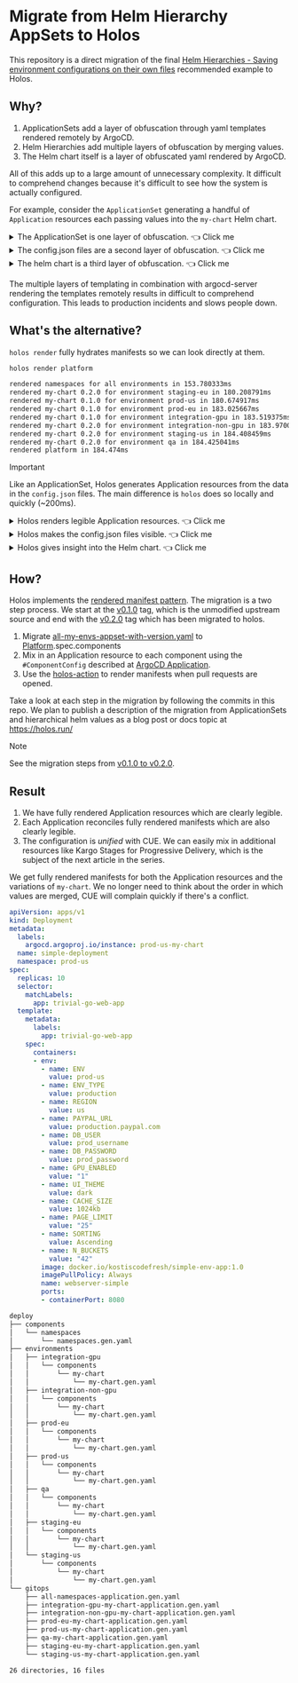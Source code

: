 # Migrate from Helm Hierarchy AppSets to Holos

This repository is a direct migration of the final [Helm Hierarchies - Saving
environment configurations on their own
files](https://medium.com/containers-101/using-helm-hierarchies-in-multi-source-argo-cd-applications-for-promoting-to-different-gitops-133c3bc93678)
recommended example to Holos.

## Why?

1. ApplicationSets add a layer of obfuscation through yaml templates rendered remotely by ArgoCD.
2. Helm Hierarchies add multiple layers of obfuscation by merging values.
3. The Helm chart itself is a layer of obfuscated yaml rendered by ArgoCD.

All of this adds up to a large amount of unnecessary complexity.  It difficult
to comprehend changes because it's difficult to see how the system is actually
configured.

For example, consider the `ApplicationSet` generating a handful of `Application`
resources each passing values into the `my-chart` Helm chart.

<details><summary>The ApplicationSet is one layer of obfuscation. 👈 Click me</summary>

```yaml
apiVersion: argoproj.io/v1alpha1
kind: ApplicationSet
metadata:
  name: all-my-envs-from-repo-with-version
  namespace: argocd
spec:
  goTemplate: true
  goTemplateOptions: ["missingkey=error"]
  generators:
  - git:
      repoURL: https://github.com/kostis-codefresh/multi-sources-example.git
      revision: HEAD
      files:
      - path: "appsets/4-final/env-config/**/config.json"
  template:
    metadata:
      name: '{{.env}}'
    spec:
      # The project the application belongs to.
      project: default
      sources:
        - repoURL: https://kostis-codefresh.github.io/multi-sources-example
          chart: my-chart
          targetRevision: '{{.chart}}'
          helm:
            valueFiles:
            - $values/my-values/common-values.yaml
            - $values/my-values/app-version/{{.version}}-values.yaml
            - $values/my-values/env-type/{{.type}}-values.yaml
            - $values/my-values/regions/{{.region}}-values.yaml
            - $values/my-values/envs/{{.env}}-values.yaml
        - repoURL: 'https://github.com/kostis-codefresh/multi-sources-example.git'
          targetRevision: HEAD
          ref: values
      # Destination cluster and namespace to deploy the application
      destination:
        server: https://kubernetes.default.svc
        namespace: '{{.env}}'
      # Sync policy
      syncPolicy:
        syncOptions:
          - CreateNamespace=true
        automated:
          prune: true
          selfHeal: true
```

</details>

<details><summary>The config.json files are a second layer of obfuscation. 👈 Click me</summary>

```txt
❯ tree appsets/4-final/env-config/
appsets/4-final/env-config/
├── integration
│   ├── gpu
│   │   └── config.json
│   └── non-gpu
│       └── config.json
├── prod
│   ├── eu
│   │   └── config.json
│   └── us
│       └── config.json
├── qa
│   └── config.json
└── staging
    ├── asia
    │   └── config.json
    ├── eu
    │   └── config.json
    └── us
        └── config.json

12 directories, 8 files
```

</details>

<details><summary>The helm chart is a third layer of obfuscation. 👈 Click me</summary>

The manifest is mostly templated and we don't know what any of the values are.
They're hidden behind the ApplicationSet and the order in which Helm merges the
values files.

```yaml
# my-chart/templates/deployment.yaml
---
apiVersion: apps/v1
kind: Deployment
metadata:
  name: simple-deployment
spec:
  replicas: {{ .Values.replicaCount }}
  selector:
    matchLabels:
      app: trivial-go-web-app
  template:
    metadata:
      labels:
        app: trivial-go-web-app
    spec:
      containers:
      - name: webserver-simple
        imagePullPolicy: Always
        image: docker.io/kostiscodefresh/simple-env-app:{{ .Values.imageVersion }}
        ports:
        - containerPort: 8080
        env:
        - name: ENV
          value: {{ quote .Values.environment }}
        - name: ENV_TYPE
          value: {{ quote .Values.environmentType }}
        - name: REGION
          value: {{ quote .Values.region }}
        - name: PAYPAL_URL
          value: {{ quote .Values.paypalUrl }}
        - name: DB_USER
          value: {{ quote .Values.dbUser }}
        - name: DB_PASSWORD
          value: {{ quote .Values.dbPassword }}
        - name: GPU_ENABLED
          value: {{ quote .Values.gpuEnabled }}
        - name: UI_THEME
          value: {{ quote .Values.userInterfaceTheme }}
        - name: CACHE_SIZE
          value: {{ quote .Values.cacheSize }}
        - name: PAGE_LIMIT
          value: {{ quote .Values.pageLimit }}
        - name: SORTING
          value: {{ quote .Values.sorting }}
        - name: N_BUCKETS
          value: {{ quote .Values.nBuckets }}
```

</details>

The multiple layers of templating in combination with argocd-server rendering
the templates remotely results in difficult to comprehend configuration.  This
leads to production incidents and slows people down.

## What's the alternative?

`holos render` fully hydrates manifests so we can look directly at them.

```bash
holos render platform
```

```txt
rendered namespaces for all environments in 153.780333ms
rendered my-chart 0.2.0 for environment staging-eu in 180.208791ms
rendered my-chart 0.1.0 for environment prod-us in 180.674917ms
rendered my-chart 0.1.0 for environment prod-eu in 183.025667ms
rendered my-chart 0.1.0 for environment integration-gpu in 183.519375ms
rendered my-chart 0.2.0 for environment integration-non-gpu in 183.970084ms
rendered my-chart 0.2.0 for environment staging-us in 184.408459ms
rendered my-chart 0.2.0 for environment qa in 184.425041ms
rendered platform in 184.474ms
```

> [!IMPORTANT]
> Like an ApplicationSet, Holos generates Application resources from the data in
> the `config.json` files.  The main difference is `holos` does so locally and
> quickly (~200ms).

<details><summary>Holos renders legible Application resources. 👈 Click me</summary>

The fully rendered Application resources fully replace the more difficult to
read ApplicationSet.

```txt
❯ tree deploy/gitops
deploy/gitops
├── all-namespaces-application.gen.yaml
├── integration-gpu-my-chart-application.gen.yaml
├── integration-non-gpu-my-chart-application.gen.yaml
├── prod-eu-my-chart-application.gen.yaml
├── prod-us-my-chart-application.gen.yaml
├── qa-my-chart-application.gen.yaml
├── staging-eu-my-chart-application.gen.yaml
└── staging-us-my-chart-application.gen.yaml
```

```yaml
# deploy/gitops/prod-us-my-chart-application.gen.yaml
apiVersion: argoproj.io/v1alpha1
kind: Application
metadata:
    labels:
        env: prod-us
    name: prod-us-my-chart
    namespace: argocd
spec:
    destination:
        server: https://kubernetes.default.svc
    project: default
    source:
        path: deploy/environments/prod-us/components/my-chart
        repoURL: https://github.com/holos-run/multi-sources-example.git
        targetRevision: main
```

</details>

<details><summary>Holos makes the config.json files visible. 👈 Click me</summary>

Holos makes it easy to inspect the `env-config/**/config.json` files we migrated without modification.

```bash
CUE_EXPERIMENT=embed holos cue export ./config/environments --out=yaml
```

Holos surfaces a hidden problem in the config data we migrated.  Note how
`staging/asia/config.json` duplicates `qa/config.json`, creating problems.

```yaml
config:
  qa/config.json:
    env: qa
    region: us
    type: non-prod
    version: qa
    chart: 0.2.0
  staging/asia/config.json:
    env: qa
    region: us
    type: non-prod
    version: qa
    chart: 0.2.0
  staging/eu/config.json:
    env: staging-eu
    region: eu
    type: non-prod
    version: staging
    chart: 0.2.0
  prod/eu/config.json:
    env: prod-eu
    region: eu
    type: prod
    version: prod
    chart: 0.1.0
  integration/gpu/config.json:
    env: integration-gpu
    region: us
    type: non-prod
    version: prod
    chart: 0.1.0
  staging/us/config.json:
    env: staging-us
    region: us
    type: non-prod
    version: staging
    chart: 0.2.0
  prod/us/config.json:
    env: prod-us
    region: us
    type: prod
    version: prod
    chart: 0.1.0
  integration/non-gpu/config.json:
    env: integration-non-gpu
    region: us
    type: non-prod
    version: qa
    chart: 0.2.0
```

</details>

<details><summary>Holos gives insight into the Helm chart. 👈 Click me</summary>

What you see is what you get.  The Application configures ArgoCD to reconcile
this manifest as-is in git with the cluster.  Hydration aids comprehension and
aligns more closely with GitOps principles than ApplicationSets and Helm
Hierarchies.

```yaml
# deploy/environments/prod-us/components/my-chart/my-chart.gen.yaml
apiVersion: v1
kind: Service
metadata:
  labels:
    argocd.argoproj.io/instance: prod-us-my-chart
  name: simple-service
  namespace: prod-us
spec:
  ports:
  - port: 80
    protocol: TCP
    targetPort: 8080
  selector:
    app: trivial-go-web-app
  type: ClusterIP
---
apiVersion: apps/v1
kind: Deployment
metadata:
  labels:
    argocd.argoproj.io/instance: prod-us-my-chart
  name: simple-deployment
  namespace: prod-us
spec:
  replicas: 10
  selector:
    matchLabels:
      app: trivial-go-web-app
  template:
    metadata:
      labels:
        app: trivial-go-web-app
    spec:
      containers:
      - env:
        - name: ENV
          value: prod-us
        - name: ENV_TYPE
          value: production
        - name: REGION
          value: us
        - name: PAYPAL_URL
          value: production.paypal.com
        - name: DB_USER
          value: prod_username
        - name: DB_PASSWORD
          value: prod_password
        - name: GPU_ENABLED
          value: "1"
        - name: UI_THEME
          value: dark
        - name: CACHE_SIZE
          value: 1024kb
        - name: PAGE_LIMIT
          value: "25"
        - name: SORTING
          value: Ascending
        - name: N_BUCKETS
          value: "42"
        image: docker.io/kostiscodefresh/simple-env-app:1.0
        imagePullPolicy: Always
        name: webserver-simple
        ports:
        - containerPort: 8080
```

</details>

## How?

Holos implements the [rendered manifest pattern].  The migration is a two step
process.  We start at the [v0.1.0] tag, which is the unmodified upstream source
and end with the [v0.2.0] tag which has been migrated to holos.

 1. Migrate [all-my-envs-appset-with-version.yaml] to [Platform].spec.components
 2. Mix in an Application resource to each component using the
    `#ComponentConfig` described at [ArgoCD Application].
 3. Use the [holos-action] to render manifests when pull requests are opened.

Take a look at each step in the migration by following the commits in this repo.
We plan to publish a description of the migration from ApplicationSets and
hierarchical helm values as a blog post or docs topic at https://holos.run/

> [!NOTE]
> See the migration steps from [v0.1.0 to v0.2.0](https://github.com/holos-run/multi-sources-example/compare/v0.1.0...holos-run:multi-sources-example:v0.2.0?expand=1).

## Result

 1. We have fully rendered Application resources which are clearly legible.
 2. Each Application reconciles fully rendered manifests which are also clearly legible.
 3. The configuration is _unified_ with CUE.  We can easily mix in additional
    resources like Kargo Stages for Progressive Delivery, which is the subject
    of the next article in the series.

We get fully rendered manifests for both the Application resources and the
variations of `my-chart`.  We no longer need to think about the order in which values are merged, CUE will complain quickly if there's a conflict.

```yaml
apiVersion: apps/v1
kind: Deployment
metadata:
  labels:
    argocd.argoproj.io/instance: prod-us-my-chart
  name: simple-deployment
  namespace: prod-us
spec:
  replicas: 10
  selector:
    matchLabels:
      app: trivial-go-web-app
  template:
    metadata:
      labels:
        app: trivial-go-web-app
    spec:
      containers:
      - env:
        - name: ENV
          value: prod-us
        - name: ENV_TYPE
          value: production
        - name: REGION
          value: us
        - name: PAYPAL_URL
          value: production.paypal.com
        - name: DB_USER
          value: prod_username
        - name: DB_PASSWORD
          value: prod_password
        - name: GPU_ENABLED
          value: "1"
        - name: UI_THEME
          value: dark
        - name: CACHE_SIZE
          value: 1024kb
        - name: PAGE_LIMIT
          value: "25"
        - name: SORTING
          value: Ascending
        - name: N_BUCKETS
          value: "42"
        image: docker.io/kostiscodefresh/simple-env-app:1.0
        imagePullPolicy: Always
        name: webserver-simple
        ports:
        - containerPort: 8080
```

```txt
deploy
├── components
│   └── namespaces
│       └── namespaces.gen.yaml
├── environments
│   ├── integration-gpu
│   │   └── components
│   │       └── my-chart
│   │           └── my-chart.gen.yaml
│   ├── integration-non-gpu
│   │   └── components
│   │       └── my-chart
│   │           └── my-chart.gen.yaml
│   ├── prod-eu
│   │   └── components
│   │       └── my-chart
│   │           └── my-chart.gen.yaml
│   ├── prod-us
│   │   └── components
│   │       └── my-chart
│   │           └── my-chart.gen.yaml
│   ├── qa
│   │   └── components
│   │       └── my-chart
│   │           └── my-chart.gen.yaml
│   ├── staging-eu
│   │   └── components
│   │       └── my-chart
│   │           └── my-chart.gen.yaml
│   └── staging-us
│       └── components
│           └── my-chart
│               └── my-chart.gen.yaml
└── gitops
    ├── all-namespaces-application.gen.yaml
    ├── integration-gpu-my-chart-application.gen.yaml
    ├── integration-non-gpu-my-chart-application.gen.yaml
    ├── prod-eu-my-chart-application.gen.yaml
    ├── prod-us-my-chart-application.gen.yaml
    ├── qa-my-chart-application.gen.yaml
    ├── staging-eu-my-chart-application.gen.yaml
    └── staging-us-my-chart-application.gen.yaml

26 directories, 16 files
```

[rendered manifest pattern]: https://holos.run/blog/the-rendered-manifests-pattern
[v0.1.0]: https://github.com/holos-run/multi-sources-example/blob/v0.1.0/
[v0.2.0]: https://github.com/holos-run/multi-sources-example/blob/v0.2.0/
[all-my-envs-appset-with-version.yaml]: https://github.com/holos-run/multi-sources-example/blob/v0.1.0/appsets/4-final/all-my-envs-appset-with-version.yaml
[ApplicationSet]: https://github.com/holos-run/multi-sources-example/blob/v0.1.0/appsets/4-final/all-my-envs-appset-with-version.yaml
[Platform]: https://holos.run/docs/v1alpha5/api/core/#Platform
[ArgoCD Application]: https://holos.run/docs/v1alpha5/topics/gitops/argocd-application/
[holos-action]: https://github.com/holos-run/holos-action
